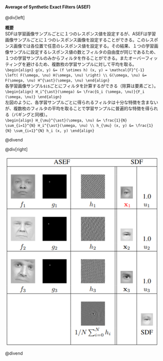 #### Average of Synthetic Exact Filters (ASEF)

@div[left]

__概要__<br>
SDFは学習画像サンプルごとに１つのレスポンス値を設定するが、ASEFは学習画像サンプルごとに１つのレスポンス画像を設定することができる。このレスポンス画像では各位置で任意のレスポンス値を設定する。その結果、１つの学習画像サンプルに設定するレスポンス値の数とフィルタの自由度が同じであるため、１つの学習サンプルのみからフィルタを作ることができる。またオーバーフィッティングを避けるため、複数枚の学習サンプルに対して平均を取る。<br>
`\begin{align} g(x, y) &= (f \otimes h) (x, y) = \mathcal{F}^{-1} \left( F(\omega, \nu) H(\omega, \nu) \right) \\ G(\omega, \nu) &= F(\omega, \nu) H^{\ast}(\omega, \nu) \end{align}`<br>
各学習画像サンプル`$i$`ごとにフィルタを計算するができる（除算は要素ごと）。<br>
`\begin{align} H_i^{\ast}(\omega) &= \frac{G_i (\omega, \nu)}{F_i (\omega, \nu)} \end{align}`<br>
左図のように、各学習サンプルごとに得られるフィルタは十分な特徴を含まないが、複数枚のフィルタの平均を取ることで学習サンプルに普遍的な特徴を得られる（バギングと同様）。<br>
`\begin{align} H_{\mu}^{\ast}(\omega, \nu) &= \frac{1}{N} \sum_{i=1}^{N} H_i^{\ast}(\omega, \nu) \\ h_{\mu} (x, y) &= \frac{1}{N} \sum_{i=1}^{N} h_i (x, y) \end{align}`

@divend

@div[right]

![ASEF](assets/img/ASEF.png)

@divend